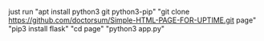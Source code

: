 just run
"apt install python3 git python3-pip"
"git clone https://github.com/doctorsum/Simple-HTML-PAGE-FOR-UPTIME.git page"
"pip3 install flask"
"cd page"
"python3 app.py"
